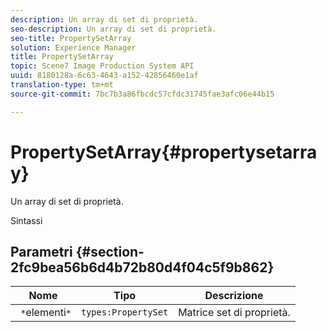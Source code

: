 ```yaml
---
description: Un array di set di proprietà.
seo-description: Un array di set di proprietà.
seo-title: PropertySetArray
solution: Experience Manager
title: PropertySetArray
topic: Scene7 Image Production System API
uuid: 8180128a-6c63-4643-a152-42856460e1af
translation-type: tm+mt
source-git-commit: 7bc7b3a86fbcdc57cfdc31745fae3afc06e44b15

---
```



# PropertySetArray{#propertysetarray}

Un array di set di proprietà.

Sintassi

## Parametri {#section-2fc9bea56b6d4b72b80d4f04c5f9b862}

| Nome | Tipo | Descrizione |
|---|---|---|
| ` *`elementi`*` | `types:PropertySet` | Matrice set di proprietà. |

